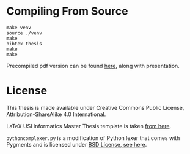 # Compiling From Source

```
make venv
source ./venv
make 
bibtex thesis
make
make
```

Precompiled pdf version can be found [here](https://github.com/mamysa/MasterThesis/releases/tag/v1.01), along with presentation.

# License

This thesis is made available under Creative Commons Public License, Attribution-ShareAlike 4.0 International.

LaTeX USI Informatics Master Thesis template is taken [from here](https://www.desk.usi.ch/en/tesi-master-facolta-di-scienze-informatiche).

`pythoncomplexer.py` is a modification of Python lexer that comes with Pygments and is licensed under [BSD License, see here](https://github.com/pygments/pygments/blob/master/LICENSE).
